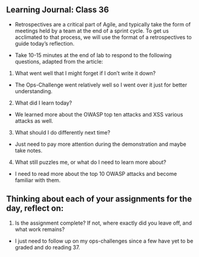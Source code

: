 ## Learning Journal: Class 36

- Retrospectives are a critical part of Agile, and typically take the form of meetings held by a team at the end of a sprint cycle. To get us acclimated to that process, we will use the format of a retrospectives to guide today’s reflection.

- Take 10-15 minutes at the end of lab to respond to the following questions, adapted from the article:

1) What went well that I might forget if I don’t write it down?

- The Ops-Challenge went relatively well so I went over it just for better understanding.

2) What did I learn today?

- We learned more about the OWASP top ten attacks and XSS various attacks as well.

3) What should I do differently next time?

- Just need to pay more attention during the demonstration and maybe take notes.

4) What still puzzles me, or what do I need to learn more about?

- I need to read more about the top 10 OWASP attacks and become familiar with them.

## Thinking about each of your assignments for the day, reflect on:

1) Is the assignment complete? If not, where exactly did you leave off, and what work remains?

- I just need to follow up on my ops-challenges since a few have yet to be graded and do reading 37.
